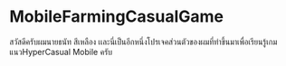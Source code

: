 # MobileFarmingCasualGame
สวัสดีครับผมนายธนัท สีเหลือง เเละนี่เป็นอีกหนึ่งโปรเจคส่วนตัวของผมที่ทำขึ้นมาเพื่อเรียนรู้เกมแนวHyperCasual Mobile ครับ
